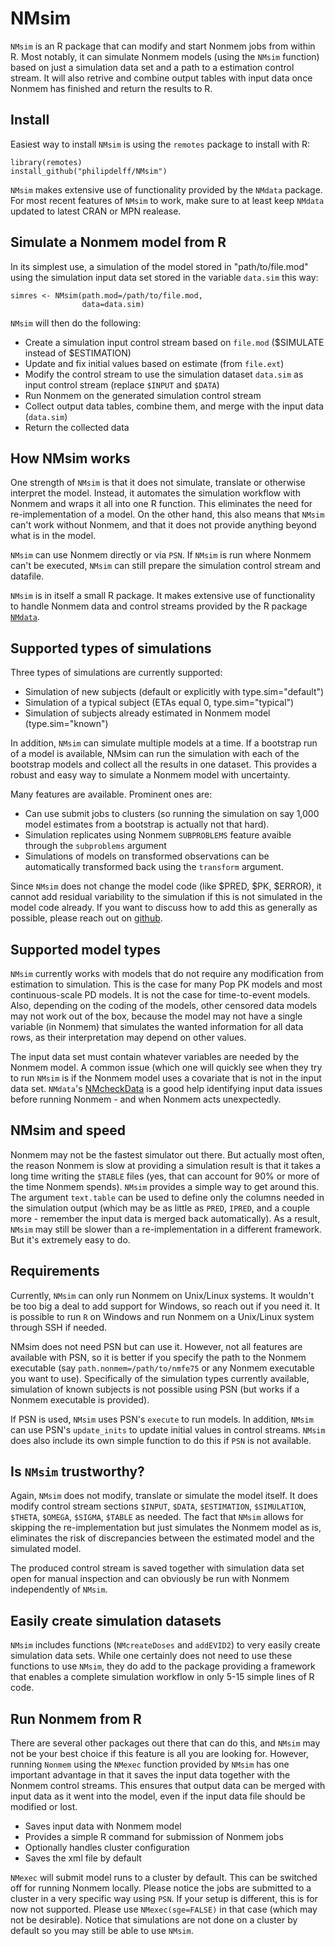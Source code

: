 # NMsim
`NMsim` is an R package that can modify and start Nonmem jobs from
within R. Most notably, it can simulate Nonmem models (using the
`NMsim` function) based on just a simulation data set and a path to a
estimation control stream. It will also retrive and combine output tables with input data once Nonmem has finished and return the results to R. 

## Install
Easiest way to install `NMsim` is using the `remotes` package to install with R:

    library(remotes)
    install_github("philipdelff/NMsim")

`NMsim` makes extensive use of functionality provided by the `NMdata`
package. For most recent features of `NMsim` to work, make sure to at
least keep `NMdata` updated to latest CRAN or MPN realease. 

## Simulate a Nonmem model from R
In its simplest use, a simulation of the model stored in
"path/to/file.mod" using the simulation input data set stored in the
variable `data.sim` this way:

```{r}
simres <- NMsim(path.mod=/path/to/file.mod,
                data=data.sim)
```
`NMsim` will then do the following:
* Create a simulation input control stream based on `file.mod` 
  ($SIMULATE instead of $ESTIMATION) 
* Update and fix initial values based on estimate (from `file.ext`)
* Modify the control stream to use the simulation dataset `data.sim`
  as input control stream (replace `$INPUT` and `$DATA`)
* Run Nonmem on the generated simulation control stream
* Collect output data tables, combine them, and merge with the input
  data (`data.sim`)
* Return the collected data

## How NMsim works 
One strength of `NMsim` is that it does not simulate, translate or
otherwise interpret the model. Instead, it automates the simulation
workflow with Nonmem and wraps it all into one R function. This
eliminates the need for re-implementation of a model. On the other
hand, this also means that `NMsim` can't work without Nonmem, and that
it does not provide anything beyond what is in the model.

`NMsim` can use Nonmem directly or via `PSN`. If `NMsim` is run where
Nonmem can't be executed, `NMsim` can still prepare the simulation
control stream and datafile. 

`NMsim` is in itself a small R package. It makes extensive use of
functionality to handle Nonmem data and control streams provided by
the R package
[`NMdata`](https://cran.r-project.org/web/packages/NMdata/index.html).

## Supported types of simulations
Three types of simulations are currently supported:
- Simulation of new subjects (default or explicitly with type.sim="default")
- Simulation of a typical subject (ETAs equal 0, type.sim="typical")
- Simulation of subjects already estimated in Nonmem model
(type.sim="known") 

In addition, `NMsim` can simulate multiple models at a time. If a
bootstrap run of a model is available, NMsim can run the simulation
with each of the bootstrap models and collect all the results in one
dataset. This provides a robust and easy way to simulate a Nonmem
model with uncertainty.

Many features are available. Prominent ones are:
- Can use submit jobs to clusters (so running the simulation on say
1,000 model estimates from a bootstrap is actually not that hard).
- Simulation replicates using Nonmem `SUBPROBLEMS` feature avaible
  through the `subproblems` argument
- Simulations of models on transformed observations can be
  automatically transformed back using the `transform` argument.

Since `NMsim` does not change the model code (like $PRED, $PK,
$ERROR), it cannot add residual variability to the simulation if this
is not simulated in the model code already. If you want to discuss how
to add this as generally as possible, please reach out on
[github](https://github.com/philipdelff/NMsim/issues).

## Supported model types
`NMsim` currently works with models that do not require any
modification from estimation to simulation. This is the case for many
Pop PK models and most continuous-scale PD models. It is not the case
for time-to-event models. Also, depending on the coding of the models,
other censored data models may not work out of the box, because the
model may not have a single variable (in Nonmem) that simulates the
wanted information for all data rows, as their interpretation may
depend on other values.

The input data set must contain whatever variables are needed by the
Nonmem model. A common issue (which one will quickly see when they try
to run `NMsim` is if the Nonmem model uses a covariate that is not in
the input data set. `NMdata`'s
[NMcheckData](https://philipdelff.github.io/NMdata/reference/NMcheckData.html)
is a good help identifying input data issues before running Nonmem -
and when Nonmem acts unexpectedly.

## NMsim and speed
Nonmem may not be the fastest simulator out there. But actually most
often, the reason Nonmem is slow at providing a simulation result is
that it takes a long time writing the `$TABLE` files (yes, that can
account for 90% or more of the time Nonmem spends). `NMsim` provides a
simple way to get around this. The argument `text.table` can be used
to define only the columns needed in the simulation output (which may
be as little as `PRED`, `IPRED`, and a couple more - remember the
input data is merged back automatically). As a result, `NMsim` may still be slower than a re-implementation in a different framework. But it's extremely easy to do.

## Requirements
Currently, `NMsim` can only run Nonmem on Unix/Linux systems. It
wouldn't be too big a deal to add support for Windows, so reach out if
you need it. It is possible to run `R` on Windows and run Nonmem on a
Unix/Linux system through SSH if needed.

NMsim does not need PSN but can use it. However, not all features are
available with PSN, so it is better if you specify the path to the
Nonmem executable (say `path.nonmem=/path/to/nmfe75` or any Nonmem
executable you want to use). Specifically of the simulation types
currently available, simulation of known subjects is not possible
using PSN (but works if a Nonmem executable is provided).

If PSN is used, `NMsim` uses PSN's `execute` to run models. In
addition, `NMsim` can use PSN's `update_inits` to update initial
values in control streams. `NMsim` does also include its own simple
function to do this if `PSN` is not available.

## Is `NMsim` trustworthy?
Again, `NMsim` does not modify, translate or simulate the model
itself. It does modify control stream sections `$INPUT`, `$DATA`,
`$ESTIMATION`, `$SIMULATION`, `$THETA`, `$OMEGA`, `$SIGMA`, `$TABLE`
as needed. The fact that `NMsim` allows for skipping the
re-implementation but just simulates the Nonmem model as is,
eliminates the risk of discrepancies between the estimated model and
the simulated model.

The produced control stream is saved together with simulation data set
open for manual inspection and can obviously be run with Nonmem
independently of `NMsim`.

## Easily create simulation datasets
`NMsim` includes functions (`NMcreateDoses` and `addEVID2`) to very
easily create simulation data sets. While one certainly does not need to
use these functions to use `NMsim`, they do add to the package
providing a framework that enables a complete simulation workflow in
only 5-15 simple lines of R code. 

	
## Run Nonmem from R
There are several other packages out there that can do this, and
`NMsim` may not be your best choice if this feature is all you are
looking for. However, running `Nonmem` using the `NMexec` function
provided by `NMsim` has one important advantage in that it saves the
input data together with the Nonmem control streams. This ensures that
output data can be merged with input data as it went into the model,
even if the input data file should be modified or lost.

- Saves input data with Nonmem model
- Provides a simple R command for submission of Nonmem jobs
- Optionally handles cluster configuration
- Saves the xml file by default

`NMexec` will submit model runs to a cluster by default. This can be
switched off for running Nonmem locally. Please notice the jobs are
submitted to a cluster in a very specific way using `PSN`. If your
setup is different, this is for now not supported. Please use
`NMexec(sge=FALSE)` in that case (which may not be desirable). Notice
that simulations are not done on a cluster by default so you may still
be able to use `NMsim`.
